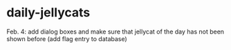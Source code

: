 # daily-jellycats

Feb. 4: add dialog boxes and make sure that jellycat of the day has not been shown before (add flag entry to database)

